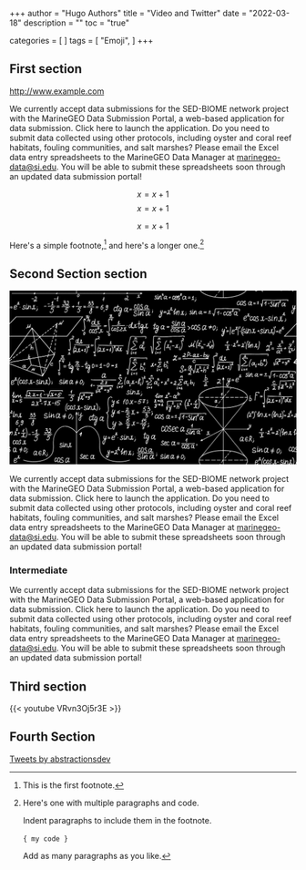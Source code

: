 +++
author = "Hugo Authors"
title = "Video and Twitter"
date = "2022-03-18"
description = ""
toc = "true"



categories = [
]
tags = [
    "Emoji",
]
+++

## First section

http://www.example.com

We currently accept data submissions for the SED-BIOME network project with the MarineGEO Data Submission Portal, a web-based application for data submission. Click here to launch the application. Do you need to submit data collected using other protocols, including oyster and coral reef habitats, fouling communities, and salt marshes? Please email the Excel data entry spreadsheets to the MarineGEO Data Manager at marinegeo-data@si.edu. You will be able to submit these spreadsheets soon through an updated data submission portal!

$$x = x+1$$
$$x = x+1$$

$$x = x+1$$

Here's a simple footnote,[^1] and here's a longer one.[^bignote]

[^1]: This is the first footnote.

[^bignote]: Here's one with multiple paragraphs and code.

    Indent paragraphs to include them in the footnote.

    `{ my code }`

    Add as many paragraphs as you like.

## Second Section section
![MarineGEO circle logo](equuations-black.jpg "MarineGEO logo")

We currently accept data submissions for the SED-BIOME network project with the MarineGEO Data Submission Portal, a web-based application for data submission. Click here to launch the application. Do you need to submit data collected using other protocols, including oyster and coral reef habitats, fouling communities, and salt marshes? Please email the Excel data entry spreadsheets to the MarineGEO Data Manager at marinegeo-data@si.edu. You will be able to submit these spreadsheets soon through an updated data submission portal!

### Intermediate
We currently accept data submissions for the SED-BIOME network project with the MarineGEO Data Submission Portal, a web-based application for data submission. Click here to launch the application. Do you need to submit data collected using other protocols, including oyster and coral reef habitats, fouling communities, and salt marshes? Please email the Excel data entry spreadsheets to the MarineGEO Data Manager at marinegeo-data@si.edu. You will be able to submit these spreadsheets soon through an updated data submission portal!

## Third section
{{< youtube VRvn3Oj5r3E >}}

## Fourth Section
<a class="twitter-timeline" data-theme="dark" href="https://twitter.com/abstractionsdev?ref_src=twsrc%5Etfw">Tweets by abstractionsdev</a> <script async src="https://platform.twitter.com/widgets.js" charset="utf-8"></script>
